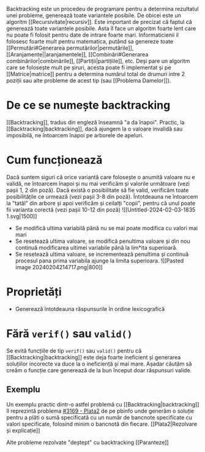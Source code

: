 Backtracking este un procedeu de programare pentru a determina rezultatul unei probleme, generează toate variantele posibile. De obicei este un algoritm [[Recursivitate|recursiv]]. Este important de precizat că faptul că generează toate variantele posibile. Asta îl face un algoritm foarte lent care nu poate fi folosit pentru date de intrare foarte mari. Informaticienii il folosesc foarte mult pentru matematica, putând sa genereze toate [[Permutări#Generarea permutărilor|permutările]], [[Aranjamente||aranjamentele]], [[Combinări#Generarea combinărilor|combinările]], [[Partiții|partițiile]], etc. Deși pare un algoritm care se folosește mult pe șiruri, acesta poate fi implementat și pe [[Matrice|matrice]] pentru a determina numărul total de drumuri intre 2 poziții sau alte probleme de acest tip (sau [[Problema Damelor]]).

# De ce se numește backtracking
[[Backtracking]], tradus din engleză înseamnă "a da înapoi". Practic, la [[Backtracking|backtracking]], dacă ajungem la o valoare invalidă sau imposibilă, ne întoarcem înapoi pe arborele de apeluri. 
# Cum funcționează
Dacă suntem siguri că orice variantă care folosește o anumită valoare nu e validă, ne întoarcem înapoi și nu mai verificăm și valorile următoare (vezi pașii 1, 2 din poză). Dacă există o posibilitate să fie valid, verificăm toate posibilitățile ce urmează (vezi pașii 3-8 din poză). Întotdeauna ne întoarcem la "tatăl" din arbore și apoi verificăm și ceilalți "copii", pentru că unul poate fii varianta corectă (vezi pașii 10-12 din poză)
![[Untitled-2024-02-03-1835 1.svg|1500]]
- Se modifică ultima variabilă până nu se mai poate modifica cu valori mai mari
- Se resetează ultima valoare, se modifică penultima valoare și din nou continuă modificarea ultimei variabile până la lim*ita superioară.
- Se resetează ultima valoare, se incrementează penultima și continuă procesul pana prima variabila ajunge la limita superioara.
![[Pasted image 20240204214717.png|800]]
# Proprietăți
- Generează întotdeauna răspunsurile în ordine lexicografică
# Fără `verif()` sau `valid()`
Se evită funcțiile de tip `verif()` sau `valid()`  pentru că [[Backtracking|backtracking]] este deja foarte ineficient și generarea soluțiilor incorecte va duce la o ineficiență și mai mare. Așadar căutăm să creăm o funcție care generează de la bun început doar răspunsuri valide.

## Exemplu
Un exemplu practic dintr-o astfel problemă cu [[Backtracking|backtracking]] îl reprezintă problema [#3169 - Plata2](https://www.pbinfo.ro/probleme/3169/plata2) de pe pbinfo unde generăm o soluție pentru a plăti o sumă specificată cu un număr de bancnote specificate cu valori specificate, folosind minim o bancnotă din fiecare. [[Plata2|Rezolvare și explicație]]

Alte probleme rezolvate "deștept" cu backtracking
[[Paranteze]]